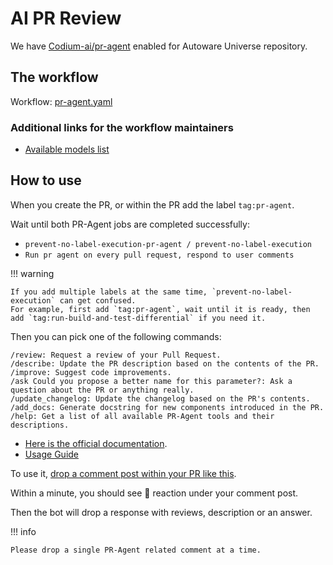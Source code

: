 # AI PR Review

We have [Codium-ai/pr-agent](https://github.com/Codium-ai/pr-agent/tree/main) enabled for Autoware Universe repository.

## The workflow

Workflow: [pr-agent.yaml](https://github.com/autowarefoundation/autoware.universe/blob/main/.github/workflows/pr-agent.yaml)

### Additional links for the workflow maintainers

- [Available models list](https://github.com/Codium-ai/pr-agent/blob/main/pr_agent/algo/__init__.py)

## How to use

When you create the PR, or within the PR add the label `tag:pr-agent`.

Wait until both PR-Agent jobs are completed successfully:
- `prevent-no-label-execution-pr-agent / prevent-no-label-execution`
- `Run pr agent on every pull request, respond to user comments`

!!! warning

    If you add multiple labels at the same time, `prevent-no-label-execution` can get confused.
    For example, first add `tag:pr-agent`, wait until it is ready, then add `tag:run-build-and-test-differential` if you need it.

Then you can pick one of the following commands:

```
/review: Request a review of your Pull Request.
/describe: Update the PR description based on the contents of the PR.
/improve: Suggest code improvements.
/ask Could you propose a better name for this parameter?: Ask a question about the PR or anything really.
/update_changelog: Update the changelog based on the PR's contents.
/add_docs: Generate docstring for new components introduced in the PR.
/help: Get a list of all available PR-Agent tools and their descriptions.
```

- [Here is the official documentation](https://pr-agent-docs.codium.ai/tools/).
- [Usage Guide](https://pr-agent-docs.codium.ai/usage-guide/automations_and_usage/#online-usage)

To use it, [drop a comment post within your PR like this](https://github.com/Codium-ai/pr-agent/pull/229#issuecomment-1695021901).

Within a minute, you should see 👀 reaction under your comment post.

Then the bot will drop a response with reviews, description or an answer.

!!! info

    Please drop a single PR-Agent related comment at a time.
